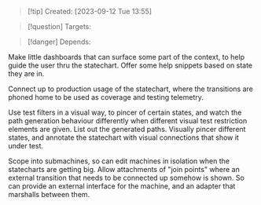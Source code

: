 
>[!tip] Created: [2023-09-12 Tue 13:55]

>[!question] Targets: 

>[!danger] Depends: 

Make little dashboards that can surface some part of the context, to help guide the user thru the statechart.  Offer some help snippets based on state they are in.

Connect up to production usage of the statechart, where the transitions are phoned home to be used as coverage and testing telemetry.

Use test filters in a visual way, to pincer of certain states, and watch the path generation behaviour differently when different visual test restriction elements are given. 
List out the generated paths.
Visually pincer different states, and annotate the statechart with visual connections that show it under test.

Scope into submachines, so can edit machines in isolation when the statecharts are getting big.  Allow attachments of "join points" where an external transition that needs to be connected up somehow is shown.  So can provide an external interface for the machine, and an adapter that marshalls between them.